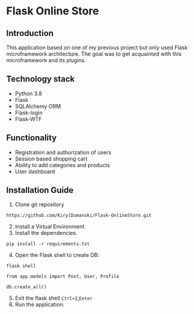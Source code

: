 # Flask Online Store

## Introduction
This application based on one of my previous project but only used Flask microframework 
architecture. The goal was to get acquainted with this microframework and its plugins.


## Technology stack
- Python 3.8
- Flask
- SQLAlchemy ORM
- Flask-login
- Flask-WTF

## Functionality
- Registration and authorization of users
- Session based shopping cart
- Ability to add categories and products
- User dashboard

## Installation Guide
1. Clone git repository
```
https://github.com/KirylDumanski/Flask-OnlineStore.git
```
2. Install a Virtual Environment.
3. Install the dependencies.
```
pip install -r requirements.txt  
```
4. Open the Flask shell to create DB:
```
flask shell
```
```
from app.models import Post, User, Profile
```
```
db.create_all()
```
5. Exit the flask shell `Ctrl+Z`,`Enter`
6. Run the application.